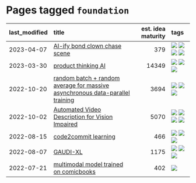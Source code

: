 # Pages tagged `foundation`

|last_modified|title|est. idea maturity|tags
|:---|:---|---:|:---|
|2023-04-07|[AI-ify bond clown chase scene](../bond_clown_chase_scene.md)|379|[![](https://img.shields.io/badge/tag-animation-dad82b)](../tags/animation.md) [![](https://img.shields.io/badge/tag-experimental-aa21fc)](../tags/experimental.md) [![](https://img.shields.io/badge/tag-foundation-35d420)](../tags/foundation.md) [![](https://img.shields.io/badge/tag-wip-77a0)](../tags/wip.md)|
|2023-03-30|[product thinking AI](../product_thinking_ai.md)|14349|[![](https://img.shields.io/badge/tag-experimental-aa21fc)](../tags/experimental.md) [![](https://img.shields.io/badge/tag-foundation-35d420)](../tags/foundation.md) [![](https://img.shields.io/badge/tag-tooling-c4fb38)](../tags/tooling.md)|
|2022-10-20|[random batch + random average for massive asynchronous data-parallel training](../async-evolutionary-ddp.md)|3694|[![](https://img.shields.io/badge/tag-experimental-aa21fc)](../tags/experimental.md) [![](https://img.shields.io/badge/tag-foundation-35d420)](../tags/foundation.md) [![](https://img.shields.io/badge/tag-tooling-c4fb38)](../tags/tooling.md)|
|2022-10-02|[Automated Video Description for Vision Impaired](../automated-video-description.md)|5070|[![](https://img.shields.io/badge/tag-accessibility-32d44f)](../tags/accessibility.md) [![](https://img.shields.io/badge/tag-dataset-5d9a82)](../tags/dataset.md) [![](https://img.shields.io/badge/tag-foundation-35d420)](../tags/foundation.md) [![](https://img.shields.io/badge/tag-publicgood-3f9741)](../tags/publicgood.md)|
|2022-08-15|[code2commit learning](../code2commit-learning.md)|466|[![](https://img.shields.io/badge/tag-carp-9c3a4a)](../tags/carp.md) [![](https://img.shields.io/badge/tag-experimental-aa21fc)](../tags/experimental.md) [![](https://img.shields.io/badge/tag-foundation-35d420)](../tags/foundation.md)|
|2022-08-07|[GAUDI-XL](../gaudi-xl.md)|1175|[![](https://img.shields.io/badge/tag-animation-dad82b)](../tags/animation.md) [![](https://img.shields.io/badge/tag-experimental-aa21fc)](../tags/experimental.md) [![](https://img.shields.io/badge/tag-foundation-35d420)](../tags/foundation.md)|
|2022-07-21|[multimodal model trained on comicbooks](../multimodal-model-trained-on-comicbooks.md)|402|[![](https://img.shields.io/badge/tag-foundation-35d420)](../tags/foundation.md)|